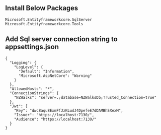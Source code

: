 
## Install Below Packages

```
Microsoft.Entityframeworkcore.SqlServer
Microsoft.Entityframeworkcore.Tools
```

## Add Sql server connection string to appsettings.json

```
{
  "Logging": {
    "LogLevel": {
      "Default": "Information",
      "Microsoft.AspNetCore": "Warning"
    }
  },
  "AllowedHosts": "*",
  "ConnectionStrings": {
    "NZWalks": "server=.;database=NZWalksDb;Trusted_Connection=true"
  },
  "Jwt": {
    "Key": "dwc8aqu8ExmFfJzKLudJ4DpefeE7dDAMBhSXexM",
    "Issuer": "https://localhost:7130/",
    "Audience": "https://localhost:7130/"
  }
}
```
